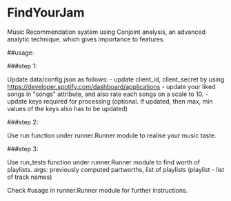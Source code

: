 # FindYourJam
Music Recommendation system using Conjoint analysis, an advanced analytic technique. which gives importance to features.  

##usage:

###step 1:

Update data/config.json as follows:
    - update client_id, client_secret by using https://developer.spotify.com/dashboard/applications
    - update your liked songs in "songs" attribute, and also rate each songs on a scale to 10.
    - update keys required for processing (optional. If updated, then max, min values of the keys also has to be updated)

###step 2:

Use run function under runner.Runner module to realise your music taste.

###step 3:

Use run_tests function under runner.Runner module to find worth of playlists.
args: previously computed partworths, list of playlists (playlist - list of track names)

Check #usage in runner.Runner module for further instructions.